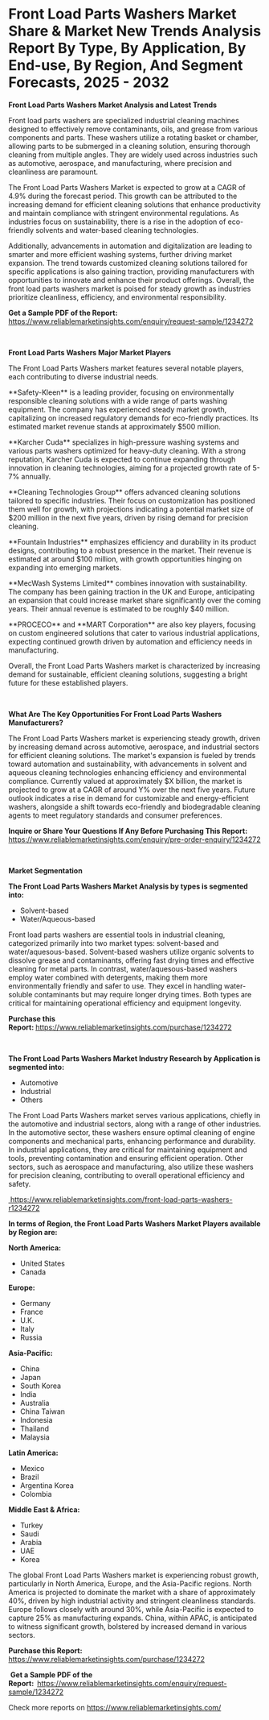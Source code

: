 <p><h1>Front Load Parts Washers Market Share & Market New Trends Analysis Report By Type, By Application, By End-use, By Region, And Segment Forecasts, 2025 - 2032</h1></p><p><strong>Front Load Parts Washers Market Analysis and Latest Trends</strong></p>
<p><p>Front load parts washers are specialized industrial cleaning machines designed to effectively remove contaminants, oils, and grease from various components and parts. These washers utilize a rotating basket or chamber, allowing parts to be submerged in a cleaning solution, ensuring thorough cleaning from multiple angles. They are widely used across industries such as automotive, aerospace, and manufacturing, where precision and cleanliness are paramount.</p><p>The Front Load Parts Washers Market is expected to grow at a CAGR of 4.9% during the forecast period. This growth can be attributed to the increasing demand for efficient cleaning solutions that enhance productivity and maintain compliance with stringent environmental regulations. As industries focus on sustainability, there is a rise in the adoption of eco-friendly solvents and water-based cleaning technologies. </p><p>Additionally, advancements in automation and digitalization are leading to smarter and more efficient washing systems, further driving market expansion. The trend towards customized cleaning solutions tailored for specific applications is also gaining traction, providing manufacturers with opportunities to innovate and enhance their product offerings. Overall, the front load parts washers market is poised for steady growth as industries prioritize cleanliness, efficiency, and environmental responsibility.</p></p>
<p><strong>Get a Sample PDF of the Report:&nbsp;</strong> <a href="https://www.reliablemarketinsights.com/enquiry/request-sample/1234272?utm_campaign=1937&utm_medium=2&utm_source=Github&utm_content=ia&utm_term=09042025&utm_id=front-load-parts-washers">https://www.reliablemarketinsights.com/enquiry/request-sample/1234272</a></p>
<p>&nbsp;</p>
<p><strong>Front Load Parts Washers Major Market Players</strong></p>
<p><p>The Front Load Parts Washers market features several notable players, each contributing to diverse industrial needs. </p><p>**Safety-Kleen** is a leading provider, focusing on environmentally responsible cleaning solutions with a wide range of parts washing equipment. The company has experienced steady market growth, capitalizing on increased regulatory demands for eco-friendly practices. Its estimated market revenue stands at approximately $500 million.</p><p>**Karcher Cuda** specializes in high-pressure washing systems and various parts washers optimized for heavy-duty cleaning. With a strong reputation, Karcher Cuda is expected to continue expanding through innovation in cleaning technologies, aiming for a projected growth rate of 5-7% annually.</p><p>**Cleaning Technologies Group** offers advanced cleaning solutions tailored to specific industries. Their focus on customization has positioned them well for growth, with projections indicating a potential market size of $200 million in the next five years, driven by rising demand for precision cleaning.</p><p>**Fountain Industries** emphasizes efficiency and durability in its product designs, contributing to a robust presence in the market. Their revenue is estimated at around $100 million, with growth opportunities hinging on expanding into emerging markets.</p><p>**MecWash Systems Limited** combines innovation with sustainability. The company has been gaining traction in the UK and Europe, anticipating an expansion that could increase market share significantly over the coming years. Their annual revenue is estimated to be roughly $40 million.</p><p>**PROCECO** and **MART Corporation** are also key players, focusing on custom engineered solutions that cater to various industrial applications, expecting continued growth driven by automation and efficiency needs in manufacturing.</p><p>Overall, the Front Load Parts Washers market is characterized by increasing demand for sustainable, efficient cleaning solutions, suggesting a bright future for these established players.</p></p>
<p>&nbsp;</p>
<p><strong>What Are The Key Opportunities For Front Load Parts Washers Manufacturers?</strong></p>
<p><p>The Front Load Parts Washers market is experiencing steady growth, driven by increasing demand across automotive, aerospace, and industrial sectors for efficient cleaning solutions. The market's expansion is fueled by trends toward automation and sustainability, with advancements in solvent and aqueous cleaning technologies enhancing efficiency and environmental compliance. Currently valued at approximately $X billion, the market is projected to grow at a CAGR of around Y% over the next five years. Future outlook indicates a rise in demand for customizable and energy-efficient washers, alongside a shift towards eco-friendly and biodegradable cleaning agents to meet regulatory standards and consumer preferences.</p></p>
<p><strong>Inquire or Share Your Questions If Any Before Purchasing This Report:</strong> <a href="https://www.reliablemarketinsights.com/enquiry/pre-order-enquiry/1234272?utm_campaign=1937&utm_medium=2&utm_source=Github&utm_content=ia&utm_term=09042025&utm_id=front-load-parts-washers">https://www.reliablemarketinsights.com/enquiry/pre-order-enquiry/1234272</a></p>
<p>&nbsp;</p>
<p><strong>Market Segmentation</strong></p>
<p><strong>The Front Load Parts Washers Market Analysis by types is segmented into:</strong></p>
<p><ul><li>Solvent-based</li><li>Water/Aqueous-based</li></ul></p>
<p><p>Front load parts washers are essential tools in industrial cleaning, categorized primarily into two market types: solvent-based and water/aquesous-based. Solvent-based washers utilize organic solvents to dissolve grease and contaminants, offering fast drying times and effective cleaning for metal parts. In contrast, water/aquesous-based washers employ water combined with detergents, making them more environmentally friendly and safer to use. They excel in handling water-soluble contaminants but may require longer drying times. Both types are critical for maintaining operational efficiency and equipment longevity.</p></p>
<p><strong>Purchase this Report:&nbsp;</strong><a href="https://www.reliablemarketinsights.com/purchase/1234272?utm_campaign=1937&utm_medium=2&utm_source=Github&utm_content=ia&utm_term=09042025&utm_id=front-load-parts-washers">https://www.reliablemarketinsights.com/purchase/1234272</a></p>
<p>&nbsp;</p>
<p><strong>The Front Load Parts Washers Market Industry Research by Application is segmented into:</strong></p>
<p><ul><li>Automotive</li><li>Industrial</li><li>Others</li></ul></p>
<p><p>The Front Load Parts Washers market serves various applications, chiefly in the automotive and industrial sectors, along with a range of other industries. In the automotive sector, these washers ensure optimal cleaning of engine components and mechanical parts, enhancing performance and durability. In industrial applications, they are critical for maintaining equipment and tools, preventing contamination and ensuring efficient operation. Other sectors, such as aerospace and manufacturing, also utilize these washers for precision cleaning, contributing to overall operational efficiency and safety.</p></p>
<p><a href="https://www.reliablemarketinsights.com/front-load-parts-washers-r1234272?utm_campaign=1937&utm_medium=2&utm_source=Github&utm_content=ia&utm_term=09042025&utm_id=front-load-parts-washers">&nbsp;https://www.reliablemarketinsights.com/front-load-parts-washers-r1234272</a></p>
<p><strong>In terms of Region, the Front Load Parts Washers Market Players available by Region are:</strong></p>
<p>
    <p> <strong> North America: </strong>
        <ul>
            <li>United States</li>
            <li>Canada</li>
        </ul>
        </p> 
    <p> <strong> Europe: </strong>
        <ul>
            <li>Germany</li>
            <li>France</li>
            <li>U.K.</li>
            <li>Italy</li>
            <li>Russia</li>
        </ul>
        </p> 
    <p> <strong> Asia-Pacific: </strong>
        <ul>
            <li>China</li>
            <li>Japan</li>
            <li>South Korea</li>
            <li>India</li>
            <li>Australia</li>
            <li>China Taiwan</li>
            <li>Indonesia</li>
            <li>Thailand</li>
            <li>Malaysia</li>
        </ul>
        </p> 
    <p> <strong> Latin America: </strong>
        <ul>
            <li>Mexico</li>
            <li>Brazil</li>
            <li>Argentina Korea</li>
            <li>Colombia</li>
        </ul>
        </p> 
    <p> <strong> Middle East & Africa: </strong>
        <ul>
            <li>Turkey</li>
            <li>Saudi</li>
            <li>Arabia</li>
            <li>UAE</li>
            <li>Korea</li>
        </ul>
    </p>
    </p>
<p><p>The global Front Load Parts Washers market is experiencing robust growth, particularly in North America, Europe, and the Asia-Pacific regions. North America is projected to dominate the market with a share of approximately 40%, driven by high industrial activity and stringent cleanliness standards. Europe follows closely with around 30%, while Asia-Pacific is expected to capture 25% as manufacturing expands. China, within APAC, is anticipated to witness significant growth, bolstered by increased demand in various sectors.</p></p>
<p><strong>Purchase this Report: </strong><a href="https://www.reliablemarketinsights.com/purchase/1234272?utm_campaign=1937&utm_medium=2&utm_source=Github&utm_content=ia&utm_term=09042025&utm_id=front-load-parts-washers">https://www.reliablemarketinsights.com/purchase/1234272</a></p>
<p>&nbsp;<strong>Get a Sample PDF of the Report:&nbsp;&nbsp;</strong><a href="https://www.reliablemarketinsights.com/enquiry/request-sample/1234272?utm_campaign=1937&utm_medium=2&utm_source=Github&utm_content=ia&utm_term=09042025&utm_id=front-load-parts-washers">https://www.reliablemarketinsights.com/enquiry/request-sample/1234272</a></p>
<p><strong></strong></p>
<p>Check more reports on <a href="https://www.reliablemarketinsights.com/?utm_campaign=1937&utm_medium=2&utm_source=Github&utm_content=ia&utm_term=09042025&utm_id=front-load-parts-washers">https://www.reliablemarketinsights.com/</a></p>